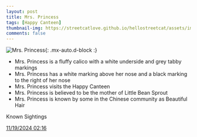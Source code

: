 ```yaml
---
layout: post
title: Mrs. Princess
tags: [Happy Canteen]
thumbnail-img: https://streetcatlove.github.io/hellostreetcat/assets/img/mrs_princess.png
comments: false
---
```


![Mrs. Princess](https://streetcatlove.github.io/hellostreetcat/assets/img/mrs_princess.png){: .mx-auto.d-block :}

* Mrs. Princess is a fluffy calico with a white underside and grey tabby markings
* Mrs. Princess has a white marking above her nose and a black marking to the right of her nose 
* Mrs. Princess visits the Happy Canteen
* Mrs. Princess is believed to be the mother of Little Bean Sprout
* Mrs. Princess is known by some in the Chinese community as Beautiful Hair

Known Sightings

[11/19/2024 02:16](https://youtu.be/vVmnE-e_Hc8?si=ex_zKnMCRRQzwBPp&t=4569)
